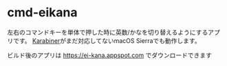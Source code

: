 # cmd-eikana

左右のコマンドキーを単体で押した時に英数/かなを切り替えるようにするアプリです。 
[Karabiner](https://pqrs.org/osx/karabiner/index.html.ja)がまだ対応してないmacOS Sierraでも動作します。

ビルド後のアプリは https://ei-kana.appspot.com でダウンロードできます